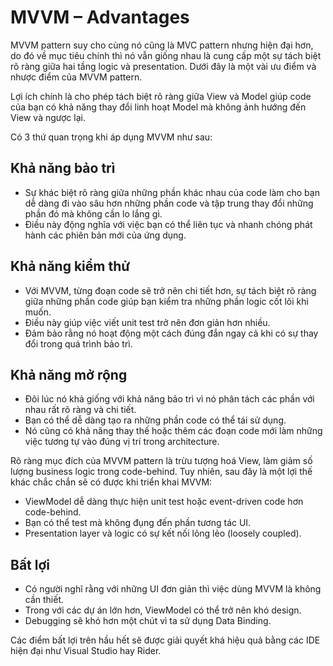 # MVVM – Advantages

MVVM pattern suy cho cùng nó cũng là MVC pattern nhưng hiện đại hơn, do đó về mục tiêu chính thì nó vẫn giống nhau là cung cấp một sự tách biệt rõ ràng giữa hai tầng logic và presentation. Dưới đây là một vài ưu điểm và nhược điểm của MVVM pattern.

Lợi ích chính là cho phép tách biệt rõ ràng giữa View và Model giúp code của bạn có khả năng thay đổi linh hoạt Model mà không ảnh hướng đến View và ngược lại.

Có 3 thứ quan trọng khi áp dụng MVVM như sau:

## Khả năng bảo trì

- Sự khác biệt rõ ràng giữa những phần khác nhau của code làm cho bạn dễ dàng đi vào sâu hơn những phần code và tập trung thay đổi những phần đó mà không cần lo lắng gì.
- Điều này động nghĩa với việc bạn có thể liên tục và nhanh chóng phát hành các phiên bản mới của ứng dụng.

## Khả năng kiểm thử

- Với MVVM, từng đoạn code sẽ trở nên chi tiết hơn, sự tách biệt rõ ràng giữa những phần code giúp bạn kiểm tra những phần logic cốt lõi khi muốn.
- Điều này giúp việc viết unit test trở nên đơn giản hơn nhiều.
- Đảm bảo rằng nó hoạt động một cách đúng đắn ngay cả khi có sự thay đổi trong quá trình bảo trì.

## Khả năng mở rộng

- Đôi lúc nó khả giống với khả năng bảo trì vì nó phân tách các phần với nhau rất rõ ràng và chi tiết.
- Bạn có thể dễ dàng tạo ra những phần code có thể tái sử dụng.
- Nó cũng có khả năng thay thế hoặc thêm các đoạn code mới làm những việc tương tự vào đúng vị trí trong architecture.

Rõ ràng mục đích của MVVM pattern là trừu tượng hoá View, làm giảm số lượng business logic trong code-behind. Tuy nhiên, sau đây là một lợi thế khác chắc chắn sẽ có được khi triển khai MVVM:

- ViewModel dễ dàng thực hiện unit test hoặc event-driven code hơn code-behind.
- Bạn có thể test mà không đụng đến phần tương tác UI.
- Presentation layer và logic có sự kết nối lỏng lẻo (loosely coupled).

## Bất lợi

- Có người nghĩ rằng với những UI đơn giản thì việc dùng MVVM là không cần thiết.
- Trong với các dự án lớn hơn, ViewModel có thể trở nên khó design.
- Debugging sẽ khó hơn một chút vì ta sử dụng Data Binding.

Các điểm bất lợi trên hầu hết sẽ được giải quyết khá hiệu quả bằng các IDE hiện đại như Visual Studio hay Rider.

